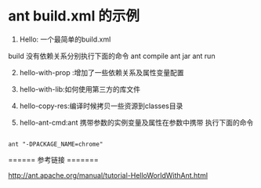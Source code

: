 

# ant build.xml 的示例 #

1. Hello:  一个最简单的build.xml 

build 没有依赖关系分别执行下面的命令
ant compile
ant jar
ant run

2. hello-with-prop :增加了一些依赖关系及属性变量配置 


3. hello-with-lib:如何使用第三方的库文件


4. hello-copy-res:编译时候拷贝一些资源到classes目录



5. hello-ant-cmd:ant 携带参数的实例变量及属性在参数中携带
执行下面的命令
<code>
ant "-DPACKAGE_NAME=chrome"
</code>


====== 参考链接 =======

http://ant.apache.org/manual/tutorial-HelloWorldWithAnt.html
